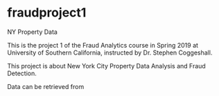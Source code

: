 # fraudproject1
NY Property Data

This is the project 1 of the Fraud Analytics course in Spring 2019 at University of Southern California, 
instructed by Dr. Stephen Coggeshall.

This project is about New York City Property Data Analysis and Fraud Detection.

Data can be retrieved from
